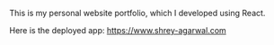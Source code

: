 This is my personal website portfolio, which I developed using React.

Here is the deployed app: https://www.shrey-agarwal.com
